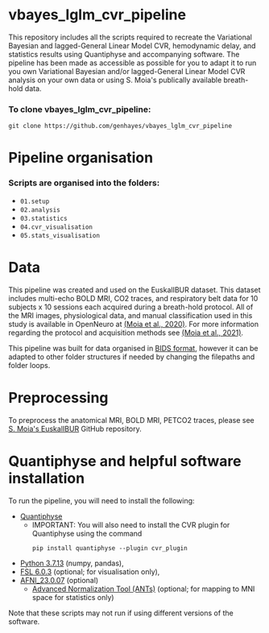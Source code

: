 # vbayes_lglm_cvr_pipeline
This repository includes all the scripts required to recreate the Variational Bayesian and lagged-General Linear Model CVR, hemodynamic delay, and statistics results using Quantiphyse and accompanying software. The pipeline has been made as accessible as possible for you to adapt it to run you own Variational Bayesian and/or lagged-General Linear Model CVR analysis on your own data or using S. Moia's publically available breath-hold data.

### To clone vbayes_lglm_cvr_pipeline:
```
git clone https://github.com/genhayes/vbayes_lglm_cvr_pipeline
```

# Pipeline organisation
### Scripts are organised into the folders:
- ```01.setup```
- ```02.analysis```
- ```03.statistics```
- ```04.cvr_visualisation```
- ```05.stats_visualisation```

# Data
This pipeline was created and used on the EuskalIBUR dataset. This dataset includes multi-echo BOLD MRI, CO2 traces, and respiratory belt data for 10 subjects x 10 sessions each acquired during a breath-hold protocol. All of the MRI images, physiological data, and manual classification used in this study is available in OpenNeuro at [(Moia et al., 2020)](https://openneuro.org/datasets/ds003192/versions/1.0.1). For more information regarding the protocol and acquisition methods see [(Moia et al., 2021)](https://www.sciencedirect.com/science/article/pii/S1053811921001919).

This pipeline was built for data organised in [BIDS format](https://bids.neuroimaging.io/), however it can be adapted to other folder structures if needed by changing the filepaths and folder loops.

# Preprocessing
To preprocess the anatomical MRI, BOLD MRI, PETCO2 traces, please see [S. Moia's EuskalIBUR](https://github.com/smoia/EuskalIBUR_dataproc/tree/master) GitHub repository.

# Quantiphyse and helpful software installation
To run the pipeline, you will need to install the following:
- [Quantiphyse](https://quantiphyse.readthedocs.io/en/latest/basics/install.html)
  - IMPORTANT: You will also need to install the CVR plugin for Quantiphyse using the command
    ```
    pip install quantiphyse --plugin cvr_plugin
    ```
- [Python 3.7.13](https://www.python.org/downloads/release/python-3713/) (numpy, pandas),
- [FSL 6.0.3](https://fsl.fmrib.ox.ac.uk/fsl/fslwiki/FslInstallation) (optional; for visualisation only),
- [AFNI_23.0.07](https://afni.nimh.nih.gov/pub/dist/doc/htmldoc/background_install/install_instructs/index.html) (optional) 
  - [Advanced Normalization Tool (ANTs)](https://andysbrainbook.readthedocs.io/en/latest/ANTs/ANTs_Overview.html) (optional; for mapping to MNI space for statistics only)
 
Note that these scripts may not run if using different versions of the software.
